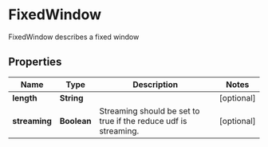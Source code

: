 

# FixedWindow

FixedWindow describes a fixed window

## Properties

Name | Type | Description | Notes
------------ | ------------- | ------------- | -------------
**length** | **String** |  |  [optional]
**streaming** | **Boolean** | Streaming should be set to true if the reduce udf is streaming. |  [optional]



